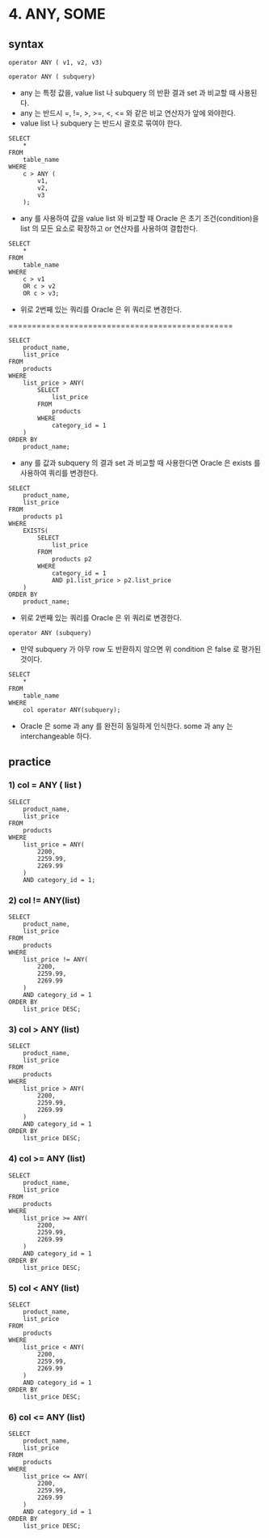 # 4. ANY, SOME
## syntax
```oracle-sql
operator ANY ( v1, v2, v3)

operator ANY ( subquery) 
```
- any 는 특정 값을, value list 나 subquery 의 반환 결과 set 과 비교할 때 사용된다.
- any 는 반드시 =, !=, >, >=, <, <= 와 같은 비교 연산자가 앞에 와야한다.
- value list 나 subquery 는 반드시 괄호로 묶여야 한다.

```oracle-sql
SELECT
    *
FROM
    table_name
WHERE
    c > ANY (
        v1,
        v2,
        v3
    );
```
- any 를 사용하여 값을 value list 와 비교할 때 Oracle 은 초기 조건(condition)을 list 의 모든 요소로 확장하고 or 연산자를 사용하여 결합한다.

```oracle-sql
SELECT
    *
FROM
    table_name
WHERE
    c > v1
    OR c > v2
    OR c > v3;
```
- 위로 2번째 있는 쿼리를 Oracle 은 위 쿼리로 변경한다.<br>

================================================
```oracle-sql
SELECT
    product_name,
    list_price
FROM
    products
WHERE
    list_price > ANY(
        SELECT
            list_price
        FROM
            products
        WHERE
            category_id = 1
    )
ORDER BY
    product_name;
```
- any 를 값과 subquery 의 결과 set 과 비교할 때 사용한다면 Oracle 은 exists 를 사용하여 쿼리를 변경한다.
```oracle-sql
SELECT
    product_name,
    list_price
FROM
    products p1
WHERE
    EXISTS(
        SELECT
            list_price
        FROM
            products p2
        WHERE
            category_id = 1
            AND p1.list_price > p2.list_price
    )
ORDER BY
    product_name;
```
- 위로 2번째 있는 쿼리를 Oracle 은 위 쿼리로 변경한다.

```oracle-sql
operator ANY (subquery)
```
- 만약 subquery 가 아무 row 도 반환하지 않으면 위 condition 은 false 로 평가된것이다.

```oracle-sql
SELECT
    *
FROM
    table_name
WHERE
    col operator ANY(subquery);
```
- Oracle 은 some 과 any 를 완전히 동일하게 인식한다. some 과 any 는 interchangeable 하다.

## practice
### 1) col = ANY ( list )
```oracle-sql
SELECT
    product_name,
    list_price
FROM
    products
WHERE
    list_price = ANY(
        2200,
        2259.99,
        2269.99
    )
    AND category_id = 1;
```

### 2) col != ANY(list)
```oracle-sql
SELECT
    product_name,
    list_price
FROM
    products
WHERE
    list_price != ANY(
        2200,
        2259.99,
        2269.99
    )
    AND category_id = 1
ORDER BY
    list_price DESC;
```

### 3) col > ANY (list)
```oracle-sql
SELECT
    product_name,
    list_price
FROM
    products
WHERE
    list_price > ANY(
        2200,
        2259.99,
        2269.99
    )
    AND category_id = 1
ORDER BY
    list_price DESC;
```

### 4) col >= ANY (list)
```oracle-sql
SELECT
    product_name,
    list_price
FROM
    products
WHERE
    list_price >= ANY(
        2200,
        2259.99,
        2269.99
    )
    AND category_id = 1
ORDER BY
    list_price DESC; 
```

### 5) col < ANY (list)
```oracle-sql
SELECT
    product_name,
    list_price
FROM
    products
WHERE
    list_price < ANY(
        2200,
        2259.99,
        2269.99
    )
    AND category_id = 1
ORDER BY
    list_price DESC;
```

### 6) col <= ANY (list) 
```oracle-sql
SELECT
    product_name,
    list_price
FROM
    products
WHERE
    list_price <= ANY(
        2200,
        2259.99,
        2269.99
    )
    AND category_id = 1
ORDER BY
    list_price DESC;
```